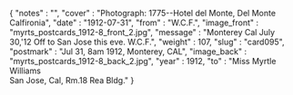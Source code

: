 {
  "notes" : "",
  "cover" : "Photograph: 1775--Hotel del Monte, Del Monte Calfironia",
  "date" : "1912-07-31",
  "from" : "W.C.F.",
  "image_front" : "myrts_postcards_1912-8_front_2.jpg",
  "message" : "Monterey Cal July 30,'12 Off to San Jose this eve. W.C.F.",
  "weight" : 107,
  "slug" : "card095",
  "postmark" : "Jul 31, 8am 1912, Monterey, CAL",
  "image_back" : "myrts_postcards_1912-8_back_2.jpg",
  "year" : 1912,
  "to" : "Miss Myrtle Williams<br> San Jose, Cal, Rm.18 Rea Bldg."
}
